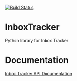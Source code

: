 [![Build Status](https://travis-ci.com/darrensmith223/InboxTracker.svg?branch=main)](https://travis-ci.com/darrensmith223/InboxTracker)

# InboxTracker
Python library for Inbox Tracker



# Documentation
[Inbox Tracker API Documentation](http://api.edatasource.com/docs/#/inbox)
